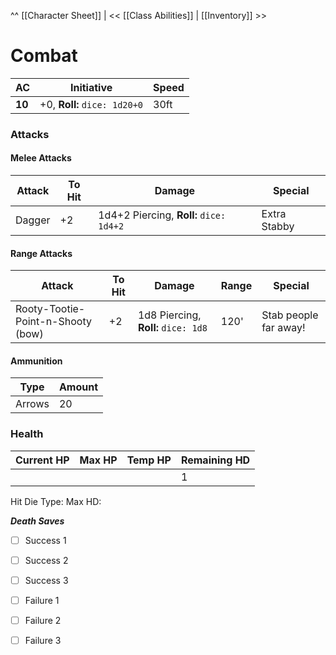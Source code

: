 ^^ [[Character Sheet]] | << [[Class Abilities]] | [[Inventory]] >> 
# Combat
| AC  | Initiative        | Speed |
| --- | ----------------- | ----- |
| **10**  | +0,  **Roll:** `dice: 1d20+0` | 30ft  |

### Attacks
#### Melee Attacks
| Attack | To Hit | Damage                    | Special |
| ------ | ------ | ------------------------- | ------- |
| Dagger | +2     | 1d4+2 Piercing, **Roll:** `dice: 1d4+2` | Extra Stabby        |

#### Range Attacks
| Attack | To Hit | Damage                              |  Range   | Special               |
| ------ | ------ | ----------------------------------- | --- | --------------------- |
| Rooty-Tootie-Point-n-Shooty (bow)	| +2     | 1d8 Piercing, **Roll:** `dice: 1d8` | 120'    | Stab people far away! |

#### Ammunition
| Type   | Amount |
| ------ | ------ |
| Arrows | 20       |

### Health
| Current HP | Max HP | Temp HP | Remaining HD | 
| ---------- | ------ | ------- | ------------ |
|            |        |         |      1        |

Hit Die Type:
Max HD:
 
***Death Saves***

- [ ]  Success 1
- [ ] Success 2
- [ ] Success 3

- [ ] Failure 1
- [ ] Failure 2
- [ ] Failure 3
